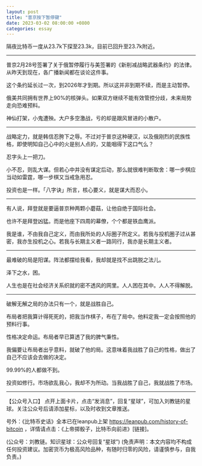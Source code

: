 ```yaml
---
layout: post
title: "普京按下暂停键"
date: 2023-03-02 08:00:00 +0800
categories: essay
---
```


隔夜比特币一度从23.7k下探至23.3k，目前已回升至23.7k附近。

* * *

普京2月28号签署了关于俄暂停履行与美签署的《新削减战略武器条约》的法律。从昨天到现在，各广播新闻都在谈论这件事。

这个条约延长过一次，到2026年才到期。所以这并非到期不续，而是主动暂停。

俄美共同拥有世界上90%的核弹头。如果双方继续不能有效管控分歧，未来局势走向恐难预料。

神仙打架，小鬼遭殃。大户多空激战，亏的却是跟风冒进的小散户。

* * *

战略定力，就是韩信忍胯下之辱。不过对于普京这种硬汉，以及俄刚烈的民族性格，即使明知自己心中的火是别人点的，又能咽得下这口气么？

忍字头上一把刀。

小不忍，则乱大谋。但若心中并没有谋定后动，那么就很难判断取舍：哪一步棋应当动如雷霆，哪一步棋又当戒急用忍。

投资也是一样。「八字诀」所言，核心要义，就是谋大而忍小。

* * *

有人说，拜登就是要逼普京种两颗小蘑菇，让他自绝于国际社会。

也许不是拜登凶猛。而是他座下四周的幕僚，个个都是铁血鹰派。

我是谁，不由我自己定义，而由我所处的人际圈子所定义。若我与投机圈子过从甚密，我亦生投机之心。若我与长期主义者一路同行，我亦是长期主义者。

* * *

最难破的局是阳谋。阵法都摆给我看，我却就是找不出跳脱之法儿。

泽下之水，困。

人生也是在社会经济关系织就的密不透风的网里。人人困在其中。人人不得解脱。

* * *

破解无解之局的办法只有一个，就是战胜自己。

布局者把我算计得死死的，把我当作棋子，布在了局中。他料定我一定会按照他的预料行事。

性格决定命运。布局者早已算透了我的脾气秉性。

我偏要让布局者出乎意料，就破了他的局。这意味着我战胜了自己的性格，做出了自己不应该会去做的决定。

99.99%的人都做不到。

投资如修行。市场欲乱我心，我却不为所动。当我战胜了自己，我就战胜了市场。

* * *

【公众号入口】
点开上面卡片，点击“发消息”，回复“星球”，可加入刘教链的星球。关注公众号后请添加星标，以及时收到文章推送。

号外：《比特币史话》全本已在leanpub上架 https://leanpub.com/history-of-bitcoin ，详情请点击：《上帝掷骰子，比特币向前进》[链接]。

(公众号：刘教链。知识星球：公众号回复“星球”)
(免责声明：本文内容均不构成任何投资建议。加密货币为极高风险品种，有随时归零的风险，请谨慎参与，自我负责。)
